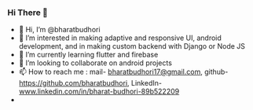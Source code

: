 ### Hi There 👋

- 👋 Hi, I’m @bharatbudhori
- 👀 I’m interested in making adaptive and responsive UI, android development, and in making custom backend with Django or Node JS
- 🌱 I’m currently learning flutter and firebase
- 💞️ I’m looking to collaborate on android projects
- 📫 How to reach me :  mail- bharatbudhori17@gmail.com, 
                      github- https://github.com/bharatbudhori, 
                      LinkedIn- www.linkedin.com/in/bharat-budhori-89b522209
-




